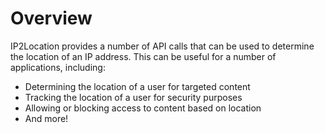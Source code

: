 # Overview

IP2Location provides a number of API calls that can be used to determine the
location of an IP address. This can be useful for a number of applications,
including:

- Determining the location of a user for targeted content
- Tracking the location of a user for security purposes
- Allowing or blocking access to content based on location
- And more!
